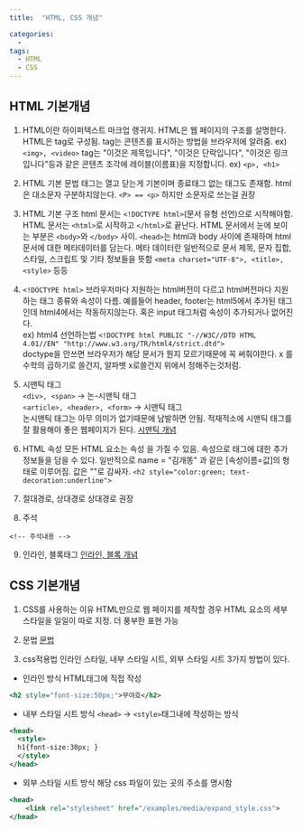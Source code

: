 ```yaml
---
title:  "HTML, CSS 개념"

categories:
  -
tags:
  - HTML
  - CSS
---
```

## HTML 기본개념

1. HTML이란
하이퍼텍스트 마크업 랭귀지.
HTML은 웹 페이지의 구조를 설명한다.
HTML은 tag로 구성됨.
tag는 콘텐츠를 표시하는 방법을 브라우저에 알려줌. ex) `<img>, <video>`
tag는 "이것은 제목입니다", "이것은 단락입니다", "이것은 링크입니다"등과 같은 콘텐츠 조각에
레이블(이름표)을 지정합니다. ex) `<p>, <h1>`

2. HTML 기본 문법
태그는 열고 닫는게 기본이며 종료태그 없는 태그도 존재함.
html은 대소문자 구분하지않는다. `<P> == <p>` 하지만 소문자로 쓰는걸 권장

3. HTML 기본 구조
html 문서는 `<!DOCTYPE html>`(문서 유형 선언)으로 시작해야함.
HTML 문서는 `<html>`로 시작하고 `</html>`로 끝난다.
HTML 문서에서 눈에 보이는 부분은 `<body>`와 `</body>` 사이.
`<head>`는 html과 body 사이에 존재하며 html문서에 대한 메타데이터를 담는다.
메타 데이터란 일반적으로 문서 제목, 문자 집합, 스타일, 스크립트 및 기타 정보들을 뜻함
`<meta charset="UTF-8">, <title>, <style>` 등등

4. `<!DOCTYPE html>`
브라우저마다 지원하는 html버전이 다르고
html버전마다 지원하는 태그 종류와 속성이 다름.
예를들어 header, footer는 html5에서 추가된 태그인데 html4에서는 작동하지않는다.
혹은 input 태그처럼 속성이 추가되거나 없어진다.  
ex) html4 선언하는법
`<!DOCTYPE html PUBLIC "-//W3C//DTD HTML 4.01//EN" "http://www.w3.org/TR/html4/strict.dtd">`  
doctype을 안쓰면 브라우저가 해당 문서가 뭔지 모르기때문에 꼭 써줘야한다.
x 를 수학의 곱하기로 쓸건지, 알파벳 x로쓸건지 위에서 정해주는것처럼.

5. 시맨틱 태그  
`<div>, <span>` -> 논-시맨틱 태그  
`<article>, <header>, <form>` -> 시맨틱 태그  
논시맨틱 태그는 아무 의미가 없기때문에 남발하면 안됨.
적재적소에 시맨틱 태그를 잘 활용해야 좋은 웹페이지가 된다.
[시맨틱 개념](http://tcpschool.com/html/html5_element_semantic)

6. HTML 속성
모든 HTML 요소는 속성 을 가질 수 있음.
속성으로 태그에 대한 추가정보들을 담을 수 있다.
일반적으로 name = "김개똥" 과 같은 [속성이름=값]의 형태로 이루어짐.
값은 ""로 감싸자.
`<h2 style="color:green; text-decoration:underline">`

7. 절대경로, 상대경로
상대경로 권장

8. 주석

`<!-- 주석내용 -->`

9. 인라인, 블록태그
[인라인, 블록 개념](http://tcpschool.com/html/html_space_blockInline)

## CSS 기본개념

1. CSS를 사용하는 이유
HTML만으로 웹 페이지를 제작할 경우 HTML 요소의 세부 스타일을 일일이 따로 지정.
더 풍부한 표현 가능

2. 문법
[문법](http://tcpschool.com/css/css_intro_syntax)

3. css적용법
인라인 스타일, 내부 스타일 시트, 외부 스타일 시트 3가지 방법이 있다.
- 인라인 방식
HTML태그에 직접 작성

```xml
<h2 style="font-size:50px;">무야호</h2>
```

- 내부 스타일 시트 방식
`<head>` -> `<style>`태그내에 작성하는 방식
```xml
<head>
  <style>
  h1{font-size:30px; }
  </style>
</head>
```
- 외부 스타일 시트 방식
해당 css 파일이 있는 곳의 주소를 명시함
```xml
<head>
    <link rel="stylesheet" href="/examples/media/expand_style.css">
</head>
```
